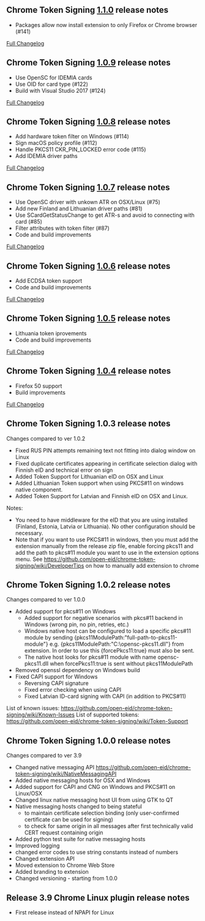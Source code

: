 Chrome Token Signing [1.1.0](https://github.com/open-eid/chrome-token-signing/releases/tag/v1.1.0) release notes
--------------------------------------------
- Packages allow now install extension to only Firefox or Chrome browser (#141)

[Full Changelog](https://github.com/open-eid/chrome-token-signing/compare/v1.0.9...v1.1.0)

Chrome Token Signing [1.0.9](https://github.com/open-eid/chrome-token-signing/releases/tag/v1.0.9) release notes
--------------------------------------------
- Use OpenSC for IDEMIA cards
- Use OID for card type (#122)
- Build with Visual Studio 2017 (#124)

[Full Changelog](https://github.com/open-eid/chrome-token-signing/compare/v1.0.8...v1.0.9)

Chrome Token Signing [1.0.8](https://github.com/open-eid/chrome-token-signing/releases/tag/v1.0.8) release notes
--------------------------------------------
- Add hardware token filter on Windows (#114)
- Sign macOS policy profile (#112)
- Handle PKCS11 CKR_PIN_LOCKED error code (#115)
- Add IDEMIA driver paths

[Full Changelog](https://github.com/open-eid/chrome-token-signing/compare/v1.0.7...v1.0.8)

Chrome Token Signing [1.0.7](https://github.com/open-eid/chrome-token-signing/releases/tag/v1.0.7) release notes
--------------------------------------------
- Use OpenSC driver with unkown ATR on OSX/Linux (#75)
- Add new Finland and Lithuanian driver paths (#81)
- Use SCardGetStatusChange to get ATR-s and avoid to connecting with card (#85)
- Filter attributes with token filter (#87)
- Code and build improvements

[Full Changelog](https://github.com/open-eid/chrome-token-signing/compare/v1.0.6...v1.0.7)


Chrome Token Signing [1.0.6](https://github.com/open-eid/chrome-token-signing/releases/tag/v1.0.6) release notes
--------------------------------------------
- Add ECDSA token support
- Code and build improvements

[Full Changelog](https://github.com/open-eid/chrome-token-signing/compare/v1.0.5...v1.0.6)


Chrome Token Signing [1.0.5](https://github.com/open-eid/chrome-token-signing/releases/tag/v1.0.5) release notes
--------------------------------------------
- Lithuania token iprovements
- Code and build improvements

[Full Changelog](https://github.com/open-eid/chrome-token-signing/compare/v1.0.4...v1.0.5)


Chrome Token Signing [1.0.4](https://github.com/open-eid/chrome-token-signing/releases/tag/v1.0.4) release notes
--------------------------------------------
- Firefox 50 support
- Build improvements

[Full Changelog](https://github.com/open-eid/chrome-token-signing/compare/v1.0.3...v1.0.4)



Chrome Token Signing 1.0.3 release notes
--------------------------------------------
Changes compared to ver 1.0.2

- Fixed RUS PIN attempts remaining text not fitting into dialog window on Linux
- Fixed duplicate certificates appearing in certificate selection dialog with Finnish eID and technical error on sign
- Added Token Support for Lithuanian eID on OSX and Linux
- Added Lithuanian Token support when using PKCS#11 on windows native component.
- Added Token Support for Latvian and Finnish eID on OSX and Linux.

Notes: 
- You need to have middleware for the eID that you are using installed (Finland, Estonia, Latvia or Lithuania). No other configuration should be necessary.
- Note that if you want to use PKCS#11 in windows, then you must add the extension manually from the release zip file, enable forcing pkcs11 and add the path to pkcs#11 module you want to use in the extension options menu. See https://github.com/open-eid/chrome-token-signing/wiki/DeveloperTips on how to manually add extension to chrome


Chrome Token Signing 1.0.2 release notes
--------------------------------------------
Changes compared to ver 1.0.0

- Added support for pkcs#11 on Windows
	- Added support for negative scenarios with pkcs#11 backend in Windows (wrong pin, no pin, retries, etc.)
	- Windows native host can be configured to load a specific pkcs#11 module by sending {pkcs11ModulePath:"full-path-to-pkcs11-module"} e.g. {pkcs11ModulePath:"C:\opensc-pkcs11.dll"} from extension. In order to use this {forcePkcs11:true} must also be sent.
	- The native host looks for pkcs#11 module with name opensc-pkcs11.dll when forcePkcs11:true is sent without pkcs11ModulePath
- Removed openssl dependency on Windows build
- Fixed CAPI support for Windows
	- Reversing CAPI signature
	- Fixed error checking when using CAPI
	- Fixed Latvian ID-card signing with CAPI (in addition to PKCS#11)
	
List of known issues: https://github.com/open-eid/chrome-token-signing/wiki/Known-Issues
List of supported tokens: https://github.com/open-eid/chrome-token-signing/wiki/Token-Support


Chrome Token Signing 1.0.0 release notes
--------------------------------------------
Changes compared to ver 3.9

- Changed native messaging API https://github.com/open-eid/chrome-token-signing/wiki/NativeMessagingAPI
- Added native messaging hosts for OSX and Windows
- Added support for CAPI and CNG on Windows and PKCS#11 on Linux/OSX
- Changed linux native messaging host UI from using GTK to QT
- Native messaging hosts changed to being stateful
	- to maintain certificate selection binding (only user-confirmed certificate can be used for signing) 
	- to check for same origin in all messages after first technically valid CERT request containing origin
- Added python test suite for native messaging hosts
- Improved logging
- changed error codes to use string constants instead of numbers
- Changed extension API 
- Moved extension to Chrome Web Store
- Added branding to extension
- Changed versioning - starting from 1.0.0


Release 3.9 Chrome Linux plugin release notes
--------------------------------------------

- First release instead of NPAPI for Linux







